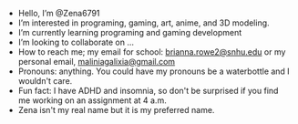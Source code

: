 - Hello, I’m @Zena6791
- I’m interested in programing, gaming, art, anime, and 3D modeling.
- I’m currently learning programing and gaming development
- I’m looking to collaborate on ...
- How to reach me; my email for school: brianna.rowe2@snhu.edu or my personal email, maliniagalixia@gmail.com
- Pronouns: anything. You could have my pronouns be a waterbottle and I wouldn't care.
- Fun fact: I have ADHD and insomnia, so don't be surprised if you find me working on an assignment at 4 a.m.
- Zena isn't my real name but it is my preferred name.
<!---
Zena6791/Zena6791 is a ✨ special ✨ repository because its `README.md` (this file) appears on your GitHub profile.
You can click the Preview link to take a look at your changes.
--->

